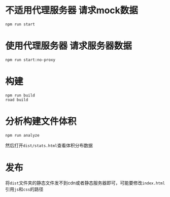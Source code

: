 # 不适用代理服务器 请求mock数据
```
npm run start
```

# 使用代理服务器 请求服务器数据
```
npm run start:no-proxy
```


# 构建
```
npm run build
road build
```

# 分析构建文件体积
```
npm run analyze
```
然后打开`dist/stats.html`查看体积分布数据

# 发布
将`dist`文件夹的静态文件发不到cdn或者静态服务器即可，可能要修改`index.html`引用`js`和`css`的路径